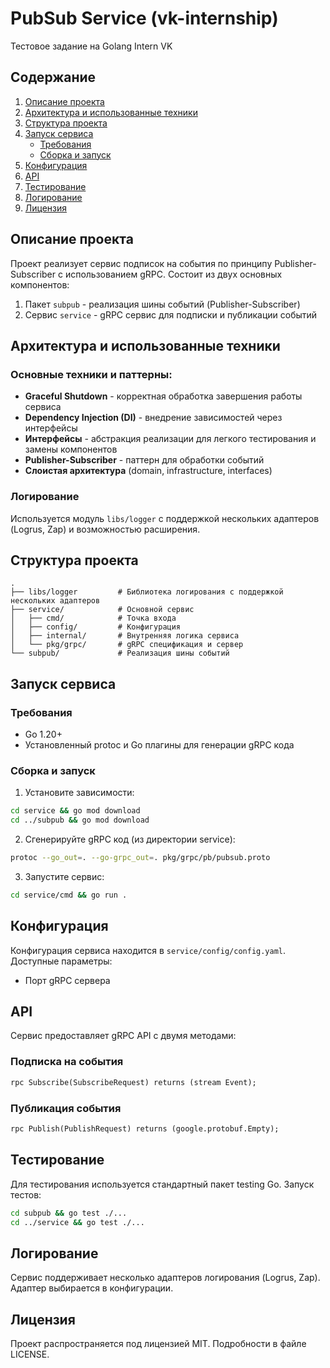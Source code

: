 # PubSub Service (vk-internship)
Тестовое задание на Golang Intern VK

## Содержание

1. [Описание проекта](#описание-проекта)
2. [Архитектура и использованные техники](#архитектура-и-использованные-техники)
3. [Структура проекта](#структура-проекта)
4. [Запуск сервиса](#запуск-сервиса)
   - [Требования](#требования)
   - [Сборка и запуск](#сборка-и-запуск)
5. [Конфигурация](#конфигурация)
6. [API](#api)
7. [Тестирование](#тестирование)
8. [Логирование](#логирование)
9. [Лицензия](#лицензия)

## Описание проекта

Проект реализует сервис подписок на события по принципу Publisher-Subscriber с использованием gRPC. Состоит из двух основных компонентов:

1. Пакет `subpub` - реализация шины событий (Publisher-Subscriber)
2. Сервис `service` - gRPC сервис для подписки и публикации событий

## Архитектура и использованные техники

### Основные техники и паттерны:
- **Graceful Shutdown** - корректная обработка завершения работы сервиса
- **Dependency Injection (DI)** - внедрение зависимостей через интерфейсы
- **Интерфейсы** - абстракция реализации для легкого тестирования и замены компонентов
- **Publisher-Subscriber** - паттерн для обработки событий
- **Слоистая архитектура** (domain, infrastructure, interfaces)

### Логирование
Используется модуль `libs/logger` с поддержкой нескольких адаптеров (Logrus, Zap) и возможностью расширения.

## Структура проекта

```
.
├── libs/logger         # Библиотека логирования с поддержкой нескольких адаптеров
├── service/            # Основной сервис
│   ├── cmd/            # Точка входа
│   ├── config/         # Конфигурация
│   ├── internal/       # Внутренняя логика сервиса
│   └── pkg/grpc/       # gRPC спецификация и сервер
└── subpub/             # Реализация шины событий
```

## Запуск сервиса

### Требования
- Go 1.20+
- Установленный protoc и Go плагины для генерации gRPC кода

### Сборка и запуск

1. Установите зависимости:
```bash
cd service && go mod download
cd ../subpub && go mod download
```

2. Сгенерируйте gRPC код (из директории service):
```bash
protoc --go_out=. --go-grpc_out=. pkg/grpc/pb/pubsub.proto
```

3. Запустите сервис:
```bash
cd service/cmd && go run .
```

## Конфигурация

Конфигурация сервиса находится в `service/config/config.yaml`. Доступные параметры:
- Порт gRPC сервера

## API

Сервис предоставляет gRPC API с двумя методами:

### Подписка на события
```protobuf
rpc Subscribe(SubscribeRequest) returns (stream Event);
```

### Публикация события
```protobuf
rpc Publish(PublishRequest) returns (google.protobuf.Empty);
```

## Тестирование

Для тестирования используется стандартный пакет testing Go. Запуск тестов:
```bash
cd subpub && go test ./...
cd ../service && go test ./...
```

## Логирование

Сервис поддерживает несколько адаптеров логирования (Logrus, Zap). Адаптер выбирается в конфигурации.

## Лицензия

Проект распространяется под лицензией MIT. Подробности в файле LICENSE.